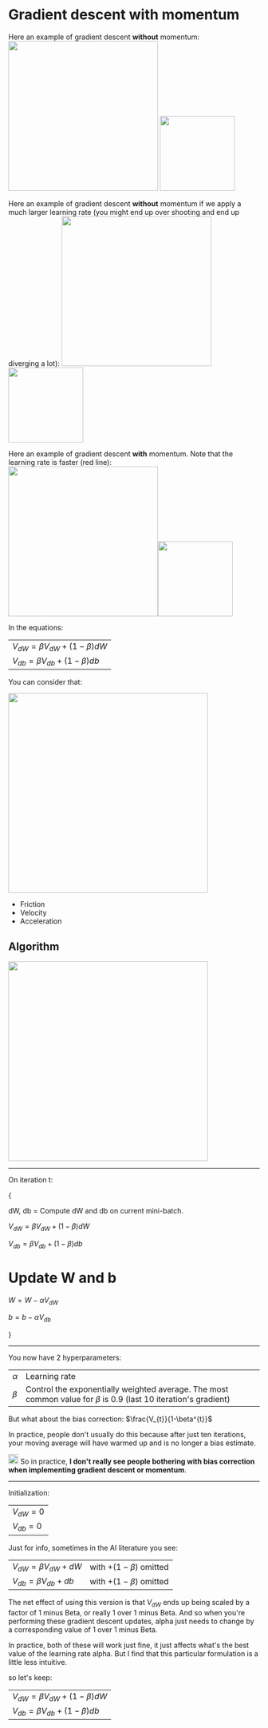 # Gradient descent with momentum

Here an example of gradient descent **without** momentum: <img src="../img/gradien_descent_without_momentum.png" width="300" />
<img src="../img/slower_learning_faster_learning.png" width="150" />


Here an example of gradient descent **without** momentum if we apply a much larger learning rate (you might end up over shooting and end up diverging a lot): <img src="../img/gradien_descent_without_momentum_and_much_larger_learning_rate.png" width="300" /><img src="../img/slower_learning_faster_learning.png" width="150" />

Here an example of gradient descent **with** momentum. Note that the learning rate is faster (red line): <img src="../img/gradien_descent_with_momentum.png" width="300" /><img src="../img/slower_learning_faster_learning.png" width="150" />

In the equations:

|                                   |
|-----------------------------------|
| $V_{dW}=\beta V_{dW}+(1-\beta)dW$ |
| $V_{db}=\beta V_{db}+(1-\beta)db$ |

You can consider that:

<img src="../img/screenshot_from_2019-01-02_20-05-20.png" width="400" />


* Friction
* Velocity
* Acceleration



## Algorithm

<img src="../img/implementation_gradient_descent_with_momentum.png" width="400" />

----

On iteration t:

{

dW, db = Compute dW and db on current mini-batch.

$V_{dW}=\beta V_{dW}+(1-\beta)dW$

$V_{db}=\beta V_{db}+(1-\beta)db$
   
# Update W and b

$W=W-\alpha V_{dW}$

$b=b-\alpha V_{db}$

}

----

You now have 2 hyperparameters:

|           |               |
|-----------|---------------|
| $\alpha$  | Learning rate |
| $\beta$   | Control the exponentially weighted average. The most common value for $\beta$ is 0.9 (last 10 iteration's gradient) |

But what about the bias correction: $\frac{V_{t}}{1-\beta^{t}}$

In practice, people don't usually do this because after just ten iterations, your moving average will have warmed up and is no longer a bias estimate.

<img src="../img/warning.png" width="20" /> So in practice, **I don't really see people bothering with bias correction when implementing gradient descent or momentum**.


----

Initialization:

|            |
|------------|
| $V_{dW}=0$ |
| $V_{db}=0$ |

Just for info, sometimes in the AI literature you see:

|                          |                           |
|--------------------------|---------------------------|
| $V_{dW}=\beta V_{dW}+dW$ | with $+(1-\beta)$ omitted |
| $V_{db}=\beta V_{db}+db$ | with $+(1-\beta)$ omitted |

The net effect of using this version is that $V_{dW}$ ends up being scaled by a factor of 1 minus Beta, or really 1 over 1 minus Beta. And so when you're performing these gradient descent updates, alpha just needs to change by a corresponding value of 1 over 1 minus Beta.

In practice, both of these will work just fine, it just affects what's the best value of the learning rate alpha. But I find that this particular formulation is a little less intuitive.

so let's keep:


|                                   |
|-----------------------------------|
| $V_{dW}=\beta V_{dW}+(1-\beta)dW$ |
| $V_{db}=\beta V_{db}+(1-\beta)db$ |